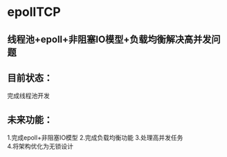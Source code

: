 # epollTCP
## 线程池+epoll+非阻塞IO模型+负载均衡解决高并发问题  
## 目前状态：
完成线程池开发  
## 未来功能：  
1.完成epoll+非阻塞IO模型 
2.完成负载均衡功能
3.处理高并发任务  
4.将架构优化为无锁设计  
